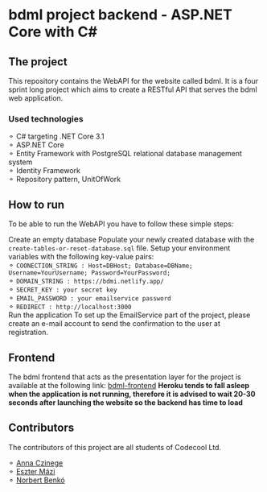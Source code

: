 # bdmI project backend - ASP.NET Core with C#

## The project

This repository contains the WebAPI for the website called bdmI. It is a four sprint long project which aims to create a RESTful API that serves the bdmI web application.

### Used technologies

⚬ C# targeting .NET Core 3.1</br>
⚬ ASP.NET Core</br>
⚬ Entity Framework with PostgreSQL relational database management system</br>
⚬ Identity Framework</br>
⚬ Repository pattern, UnitOfWork</br>

## How to run

To be able to run the WebAPI you have to follow these simple steps:

Create an empty database
Populate your newly created database with the `create-tables-or-reset-database.sql` file.
Setup your environment variables with the following key-value pairs:</br>
⚬ `COONECTION_STRING : Host=DBHost; Database=DBName; Username=YourUsername; Password=YourPassword;`</br>
⚬ `DOMAIN_STRING : https://bdmi.netlify.app/`</br>
⚬ `SECRET_KEY : your secret key`</br>
⚬ `EMAIL_PASSWORD : your emailservice password`</br>
⚬ `REDIRECT : http://localhost:3000`</br>
Run the application
To set up the EmailService part of the project, please create an e-mail account to send the confirmation to the user at registration.

## Frontend

The bdmI frontend that acts as the presentation layer for the project is available at the following link: [bdmI-frontend](https://github.com/AnnaCzinege/bdmI-frontend)
**Heroku tends to fall asleep when the application is not running, therefore it is advised to wait 20-30 seconds after launching the website so the backend has time to load**

## Contributors

The contributors of this project are all students of Codecool Ltd.

⚬ [Anna Czinege](https://github.com/AnnaCzinege)</br>
⚬ [Eszter Mázi](https://github.com/esztermazi)</br>
⚬ [Norbert Benkó](https://github.com/Rasgacode)</br>
